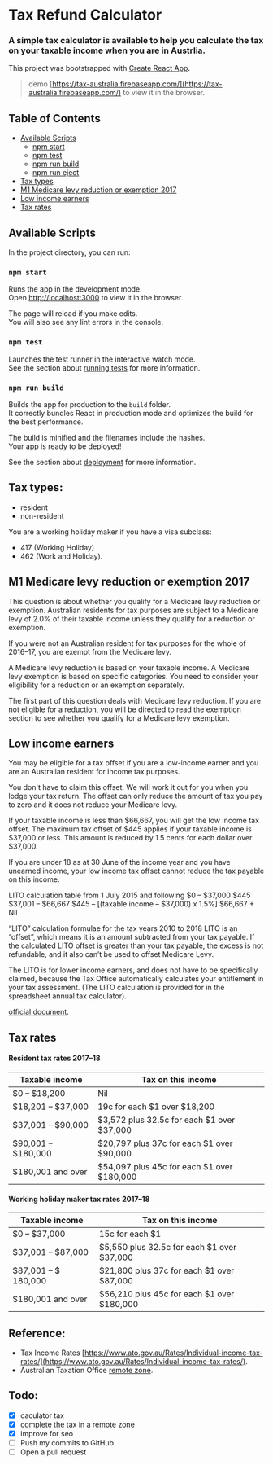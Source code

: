 # Tax Refund Calculator
### A simple tax calculator is available to help you calculate the tax on your taxable income when you are in Austrlia.


This project was bootstrapped with [Create React App](https://github.com/facebookincubator/create-react-app).

> demo [https://tax-australia.firebaseapp.com/](https://tax-australia.firebaseapp.com/) to view it in the browser.


## Table of Contents

- [Available Scripts](#available-scripts)
  - [npm start](#npm-start)
  - [npm test](#npm-test)
  - [npm run build](#npm-run-build)
  - [npm run eject](#npm-run-eject)
- [Tax types](#tax-types)
- [M1 Medicare levy reduction or exemption 2017](#M1-Medicare-levy-reduction-or-exemption-2017)
- [Low income earners](#low-income-earners)
- [Tax rates](#tax-rates)


## Available Scripts

In the project directory, you can run:

### `npm start`

Runs the app in the development mode.<br>
Open [http://localhost:3000](http://localhost:3000) to view it in the browser.

The page will reload if you make edits.<br>
You will also see any lint errors in the console.

### `npm test`

Launches the test runner in the interactive watch mode.<br>
See the section about [running tests](#running-tests) for more information.

### `npm run build`

Builds the app for production to the `build` folder.<br>
It correctly bundles React in production mode and optimizes the build for the best performance.

The build is minified and the filenames include the hashes.<br>
Your app is ready to be deployed!

See the section about [deployment](#deployment) for more information.

## Tax types:
- resident
- non-resident

You are a working holiday maker if you have a visa subclass:

- 417 (Working Holiday)
- 462 (Work and Holiday).

## M1 Medicare levy reduction or exemption 2017
This question is about whether you qualify for a Medicare levy reduction or exemption. Australian residents for tax purposes are subject to a Medicare levy of 2.0% of their taxable income unless they qualify for a reduction or exemption.

If you were not an Australian resident for tax purposes for the whole of 2016–17, you are exempt from the Medicare levy.

A Medicare levy reduction is based on your taxable income. A Medicare levy exemption is based on specific categories. You need to consider your eligibility for a reduction or an exemption separately.

The first part of this question deals with Medicare levy reduction. If you are not eligible for a reduction, you will be directed to read the exemption section to see whether you qualify for a Medicare levy exemption.

## Low income earners
You may be eligible for a tax offset if you are a low-income earner and you are an Australian resident for income tax purposes.

You don't have to claim this offset. We will work it out for you when you lodge your tax return. The offset can only reduce the amount of tax you pay to zero and it does not reduce your Medicare levy.

If your taxable income is less than $66,667, you will get the low income tax offset. The maximum tax offset of $445 applies if your taxable income is $37,000 or less. This amount is reduced by 1.5 cents for each dollar over $37,000.

If you are under 18 as at 30 June of the income year and you have unearned income, your low income tax offset cannot reduce the tax payable on this income.

LITO calculation table from 1 July 2015 and following
$0 – $37,000  $445
$37,001 – $66,667 $445 – [(taxable income – $37,000) x 1.5%]
$66,667 + Nil

“LITO” calculation formulae for the tax years 2010 to 2018
LITO is an “offset”, which means it is an amount subtracted from your tax payable. If the calculated LITO offset is greater than your tax payable, the excess is not refundable, and it also can’t be used to offset Medicare Levy.

The LITO is for lower income earners, and does not have to be specifically claimed, because the Tax Office automatically calculates your entitlement in your tax assessment.  (The LITO calculation is provided for in the spreadsheet annual tax calculator).

[official document](https://www.ato.gov.au/individuals/income-and-deductions/offsets-and-rebates/low-income-earners/).

## Tax rates
#### Resident tax rates 2017–18

| Taxable income  | Tax on this income |
| ------------- | ------------- |
| $0 – $18,200  | Nil  |
| $18,201 – $37,000  | 19c for each $1 over $18,200  |
| $37,001 – $90,000  | $3,572 plus 32.5c for each $1 over $37,000 |
| $90,001 – $180,000 | $20,797 plus 37c for each $1 over $90,000 |
| $180,001 and over | $54,097 plus 45c for each $1 over $180,000 |

#### Working holiday maker tax rates 2017–18

| Taxable income  | Tax on this income |
| ------------- | ------------- |
| $0 – $37,000  | 15c for each $1  |
| $37,001 – $87,000  | $5,550 plus 32.5c for each $1 over $37,000 |
| $87,001 – $ 180,000  | $21,800 plus 37c for each $1 over $87,000 |
| $180,001 and over  | $56,210 plus 45c for each $1 over $180,000 |

## Reference:

- Tax Income Rates [https://www.ato.gov.au/Rates/Individual-income-tax-rates/](https://www.ato.gov.au/Rates/Individual-income-tax-rates/).
- Australian Taxation Office [remote zone](https://www.ato.gov.au/forms/withholding-declaration---calculating-your-tax-offset/?page=3).

## Todo:

- [x] caculator tax
- [x] complete the tax in a remote zone
- [x] improve for seo
- [ ] Push my commits to GitHub
- [ ] Open a pull request
